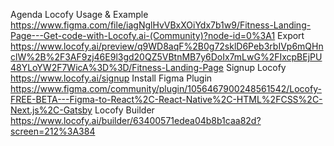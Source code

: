 Agenda
Locofy Usage & Example
https://www.figma.com/file/iagNglHvVBxXOiYdx7b1w9/Fitness-Landing-Page---Get-code-with-Locofy.ai-(Community)?node-id=0%3A1
Export
https://www.locofy.ai/preview/q9WD8aqF%2B0g72sklD6Peb3rbIVp6mQHnclW%2B%2F3AF9zj46E9l3gd20QZ5VBtnMB7y6DoIx7mLwG%2FIxcpBEjPU48YLoYW2F7WicA%3D%3D/Fitness-Landing-Page
Signup Locofy
https://www.locofy.ai/signup
Install Figma Plugin
https://www.figma.com/community/plugin/1056467900248561542/Locofy-FREE-BETA---Figma-to-React%2C-React-Native%2C-HTML%2FCSS%2C-Next.js%2C-Gatsby
Locofy Builder
https://www.locofy.ai/builder/63400571edea04b8b1caa82d?screen=212%3A384
